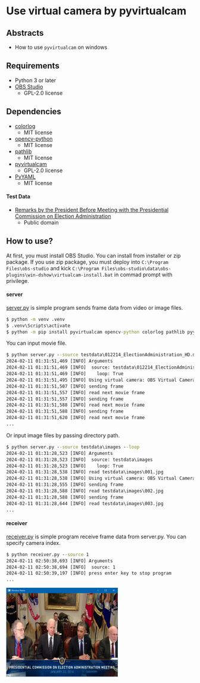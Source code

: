 # Use virtual camera by pyvirtualcam

## Abstracts

* How to use `pyvirtualcam` on windows

## Requirements

* Python 3 or later
* [OBS Studio](https://github.com/obsproject/obs-studio)
  * GPL-2.0 license

## Dependencies

* [colorlog](https://github.com/borntyping/python-colorlog)
  * MIT license
* [opencv-python](https://github.com/opencv/opencv-python)
  * MIT license
* [pathlib](https://pypi.org/project/pathlib/)
  * MIT license
* [pyvirtualcam](https://github.com/letmaik/pyvirtualcam)
  * GPL-2.0 license
* [PyYAML](https://github.com/yaml/pyyaml.org)
  * MIT license

#### Test Data

* [Remarks by the President Before Meeting with the Presidential Commission on Election Administration](https://obamawhitehouse.archives.gov/photos-and-video/video/2014/01/22/president-obama-meets-presidential-commission-election-administrat)
  * Public domain

## How to use?

At first, you must install OBS Studio.
You can install from installer or zip package.
If you use zip package, you must deploy into `C:\Program Files\obs-studio` and kick `C:\Program Files\obs-studio\data\obs-plugins\win-dshow\virtualcam-install.bat` in commad prompt with privilege.

#### server

[server.py](./server.py) is simple program sends frame data from video or image files.

````cmd
$ python -m venv .venv
$ .venv\Scripts\activate
$ python -m pip install pyvirtualcam opencv-python colorlog pathlib pyyaml
````

You can input movie file.

````cmd
$ python server.py --source testdata\012214_ElectionAdministration_HD.mp4 --loop
2024-02-11 01:31:51,469 [INFO] Arguments
2024-02-11 01:31:51,469 [INFO]  source: testdata\012214_ElectionAdministration_HD.mp4
2024-02-11 01:31:51,469 [INFO]    loop: True
2024-02-11 01:31:51,495 [INFO] Using virtual camera: OBS Virtual Camera
2024-02-11 01:31:51,507 [INFO] sending frame
2024-02-11 01:31:51,557 [INFO] read next movie frame
2024-02-11 01:31:51,557 [INFO] sending frame
2024-02-11 01:31:51,588 [INFO] read next movie frame
2024-02-11 01:31:51,588 [INFO] sending frame
2024-02-11 01:31:51,620 [INFO] read next movie frame
...
````

Or input image files by passing directory path.

````cmd
$ python server.py --source testdata\images --loop
2024-02-11 01:31:28,523 [INFO] Arguments
2024-02-11 01:31:28,523 [INFO]  source: testdata\images
2024-02-11 01:31:28,523 [INFO]    loop: True
2024-02-11 01:31:28,538 [INFO] read testdata\images\001.jpg
2024-02-11 01:31:28,538 [INFO] Using virtual camera: OBS Virtual Camera
2024-02-11 01:31:28,555 [INFO] sending frame
2024-02-11 01:31:28,588 [INFO] read testdata\images\002.jpg
2024-02-11 01:31:28,588 [INFO] sending frame
2024-02-11 01:31:28,644 [INFO] read testdata\images\003.jpg
...
````

#### receiver

[receiver.py](./receiver.py) is simple program receive frame data from server.py.
You can specify camera index.

````cmd
$ python receiver.py --source 1
2024-02-11 02:50:38,693 [INFO] Arguments
2024-02-11 02:50:38,694 [INFO]  source: 1
2024-02-11 02:50:39,197 [INFO] press enter key to stop program
...
````

<img src="./images/windows.png" width="300" />